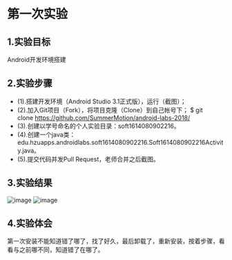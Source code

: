 # 第一次实验
## 1.实验目标
Android开发环境搭建
## 2.实验步骤
* (1).搭建开发环境（Android Studio 3.1正式版），运行（截图）；
* (2).加入Git项目（Fork），将项目克隆（Clone）到自己帐号下；
$ git clone https://github.com/SummerMotion/android-labs-2018/
* (3).创建以学号命名的个人实验目录：soft1614080902216。
* (4).创建一个java类：
edu.hzuapps.androidlabs.soft1614080902216.Soft1614080902216Activity.java。
* (5).提交代码并发Pull Request，老师合并之后截图。
## 3.实验结果
![image](https://github.com/SummerMotion/android-labs-2018/blob/master/result.png)
![image](https://github.com/SummerMotion/android-labs-2018/blob/master/result1.png)
## 4.实验体会
第一次安装不能知道错了哪了，找了好久，最后卸载了，重新安装，按着步骤，看看与之前哪不同，知道错了在哪了。

